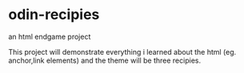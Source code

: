 # odin-recipies
an html endgame project

This project will demonstrate everything i learned about the html (eg. anchor,link elements) and the theme will be three recipies.